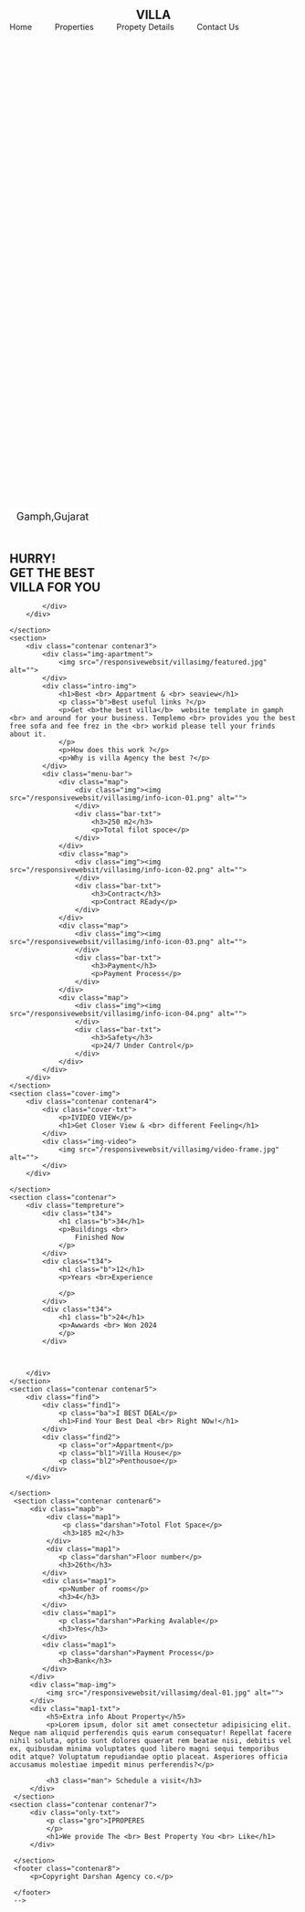 <!DOCTYPE html>
<html lang="en">
<head>
    <meta charset="UTF-8">
    <meta http-equiv="X-UA-Compatible" content="IE=edge">
    <meta name="viewport" content="width=device-width, initial-scale=1.0">
    <title>Darshan founder</title>
    <link rel="stylesheet" href="">
  <style>
    *{
    margin: 0;
    padding: 0;
}

body{
    font-family: sans-serif;

}
.contenar{
    max-width: 1200px;
    margin: auto;
}
.lita{
    display: none;
}

#header{
    display: flex;
    justify-content: space-between;
    padding: 0 29px;
    border-bottom: 1px solid gray;
    height: 60px;
    align-items: center;
    
}
.right-hed{
    list-style: none;
    display: flex;
    gap: 40px;
    
}

.hed .right-hed :hover {
    color: rgb(230, 108, 52);
    transition: 0.10s all;
    
}

/* intro to villas */

.intro_img{
    background-image: url(/responsivewebsit/villasimg/banner-01.jpg);
    height: 100vh;
    background-repeat: no-repeat;
    width: 100vw;


}
.intro-img .b{
    color: rgb(255, 92, 51);
}
.contenar2{
    display: flex;
    height: 100vh;
    align-items: center;
}
.btn{
    font-size: 18px;
    border: 2px solid white;
    display: inline-block;
    padding: 2px 10px;
    

    
}

.intro-txt{
    color: white;
    font-size: 35px;
    
}


/* listt sections che aavdu aa  */

.contenar3{
    display: flex;
    justify-content: space-between;
    gap: 25px;
    padding-top: 100px;
}
.intro-img{
    display: flex;
    flex-direction: column;
    gap: 59px;
}
.intro-img h1{
    font-size: 35px;
}

.menu-bar{
    display: flex;
    flex-direction: column;
    justify-content: space-between;
    padding: 1rem 3rem;
    background-color: white;
    border: 5px groove rgb(156, 146, 146 ,0.2);
    border-radius: 10px;
    
    
}



.map{
    display: flex;
    gap: 1rem;

}


/* video sectionsin this profect */

.cover-img{
    background-image: url(/responsivewebsit/villasimg/video-bg.jpg);
    width: 100%;
    margin-top: 6rem;
    
}
.contenar4{
    display: flex;
    flex-direction: column;
    justify-content: center;
    align-items: center;
    padding-top: 6rem;
    color: white;
}
.cover-txt p {
    color: rgb(255, 92, 51);
}
.cover-txt{
    text-align: center;
    gap: 2rem;
    font-size: 2rem;
}

.img-video{
    position: relative;
    margin-top: -9rem;
    top: 11rem;

}
.img-video img{
    border-radius: 10px;
}



/* tempreture section  */



.tempreture{
    display: flex;
    padding-top: 15rem;
    justify-content: space-around;
}
.t34{
    display: flex;
    gap: 2rem;
    background-color:  rgb(234, 77, 37,0.3) ;
    padding: 1rem 4rem;
    border-radius: 10px;
}

.b{
    color: rgb(255, 92, 51);
    font-size: 2rem;
}


/* find section is started */

.contenar5{
    margin-top: 4rem;

}

.find{
    display: flex;
    justify-content: space-between;
    padding-top: 4rem;

}
.find1{
    display: flex;
    flex-direction: column;
    gap: 1rem;
}
.ba{
    color: rgb(255, 92, 51);
}

.find2{
    display: flex;
    gap: 1rem;
    align-self: flex-end;
}

.find2 .or{
    background-color: rgb(255, 92, 51);
    color: white;
    padding: 0.5rem 2rem;
    border-radius: 5px;
}

.find2 .bl1{
    background-color: black;
    color: white;
    padding: 0.5rem 2rem;
    border-radius: 5px;
}
.find2 .bl2{
    background-color: black;
    color: white;
    padding: 0.5rem 2rem;
    border-radius: 5px;
}


/* map section havethi chalu thai che  */

.contenar6{
    display: flex;
    justify-content: space-between;
    padding-top: 4rem;
    padding-bottom: 4rem;
    
    gap: 2rem;
}
.mapb{
    display: flex;
    flex-direction: column;
    gap: 2rem;
    border: 5px groove rgb(130, 130, 130,0.3);
    padding: 2rem 3rem;
    border-radius: 10px;
    
    

}

.map1{
    display: flex;
    justify-content: space-between;
    gap: 3rem;
    
}

.map1-txt{
    line-height: 2rem;
}

.man{
    background-color: black;
    color: white;
    display: inline-block;
    padding: 0.7rem 2rem;
    border-radius: 45px;
    margin-top: 1rem;
}


/* only text section */

.contenar7{
    display: flex;
    justify-content: center;
    text-align: center;
    padding-top: 4rem;
}

.only-txt{
    display: flex;
    justify-content: center;
    flex-direction: column;
    align-items: center;
    gap: 2rem;
}
.gro{
    color: rgb(255, 92, 51);
}


/* footer sections  */


.contenar8{
    padding: 1rem;
    background-color: black;
    color: white;
    text-align: center;
    margin-top: 5rem;
}


/* media screen sizes abouts */

@media (max-width:550px) {
    html{
        font-size: 42.5%;
    }
    .logo h2,.lita{
        font-size: 3rem;
    }
    .hed .right-hed{
        display: none;
    }
    .lita{
        display: inline-block;
    }

    .intro-txt{
        font-size: 4rem;
    }
    
    .img-apartment img{
        max-width: 100%;
    }

    /* alg secrtion */

    
.contenar3{
    gap: 2px;
    padding-top: 68px;
}
.intro-img{
    
    gap: 3rem;
    
}
.intro-img h1{
    font-size: 2rem;
}
.img img{
    max-width: 100%;
}

.menu-bar{
    display: flex;
    flex-direction: column;
    gap: 3rem;
    padding: 0.5rem 2rem;
    background-color: white;
    
    
}

/* cover section start  */

.img-video img{
    max-width: 70%;
    position: relative;
    top: 8rem;
    left: 50%;
    transform: translate(-50%, -50%);
   
}

/* contenar 6 nivat chea  */

.map-img img{
    max-width: 97%;
}
.contenar6{
    gap: 1rem;
}

.mapb{
    gap: 2rem;
    padding: 1rem 1rem;
    
    
    

}

.map1{
    display: flex;
    justify-content: space-between;
    gap: 1rem;
    
}

.map1-txt{
    line-height: 1rem;
    width: 18rem;
}













    
    


}
  </style>
    <script src="https://kit.fontawesome.com/7a4b62b0a4.js" crossorigin="anonymous"></script>

</head>
<body>
    <header id="header" class="hed">
        <div class="logo">
            <h2>VILLA</h2>
        </div>
        <div class="lita">
            <i class="fas fa-bars"></i>
        </div>
        <div class="right-hed">
            <li>Home</li>
            <li>Properties</li>
            <li>Propety Details</li>
            <li>Contact Us</li>
        </div>
    </header>
     <section class="intro_img">
        <div class="contenar contenar2">
            <div class="intro-txt">
                <p class="btn">Gamph,<span>Gujarat</span></p>
                <h1>HURRY! <br> GET THE BEST <br> VILLA FOR YOU</h1>

            </div>
        </div>

    </section>
    <section>
        <div class="contenar contenar3">
            <div class="img-apartment">
                <img src="/responsivewebsit/villasimg/featured.jpg" alt="">
            </div>
            <div class="intro-img">
                <h1>Best <br> Appartment & <br> seaview</h1>
                <p class="b">Best useful links ?</p>
                <p>Get <b>the best villa</b>  website template in gamph <br> and around for your business. Templemo <br> provides you the best free sofa and fee frez in the <br> workid please tell your frinds about it.
                </p>
                <p>How does this work ?</p>
                <p>Why is villa Agency the best ?</p>
            </div>
            <div class="menu-bar">
                <div class="map">
                    <div class="img"><img src="/responsivewebsit/villasimg/info-icon-01.png" alt="">
                    </div> 
                    <div class="bar-txt">
                        <h3>250 m2</h3>
                        <p>Total filot spoce</p>
                    </div>                   
                </div>
                <div class="map">
                    <div class="img"><img src="/responsivewebsit/villasimg/info-icon-02.png" alt="">
                    </div> 
                    <div class="bar-txt">
                        <h3>Contract</h3>
                        <p>Contract REady</p>
                    </div>                   
                </div>
                <div class="map">
                    <div class="img"><img src="/responsivewebsit/villasimg/info-icon-03.png" alt="">
                    </div> 
                    <div class="bar-txt">
                        <h3>Payment</h3>
                        <p>Payment Process</p>
                    </div>                   
                </div>
                <div class="map">
                    <div class="img"><img src="/responsivewebsit/villasimg/info-icon-04.png" alt="">
                    </div> 
                    <div class="bar-txt">
                        <h3>Safety</h3>
                        <p>24/7 Under Control</p>
                    </div>                   
                </div>
            </div>
        </div>
    </section>
    <section class="cover-img">
        <div class="contenar contenar4">
            <div class="cover-txt">
                <p>IVIDEO VIEW</p>
                <h1>Get Closer View & <br> different Feeling</h1>
            </div>
            <div class="img-video">
                <img src="/responsivewebsit/villasimg/video-frame.jpg" alt="">
            </div>
        </div>

    </section>
    <section class="contenar">
        <div class="tempreture">
            <div class="t34">
                <h1 class="b">34</h1>
                <p>Buildings <br>
                    Finished Now
                </p>
            </div>
            <div class="t34">
                <h1 class="b">12</h1>
                <p>Years <br>Experience
                    
                </p>
            </div>
            <div class="t34">
                <h1 class="b">24</h1>
                <p>Awwards <br> Won 2024
                </p>
            </div>



        </div>
    </section>
    <section class="contenar contenar5">
        <div class="find">
            <div class="find1">
                <p class="ba">I BEST DEAL</p>
                <h1>Find Your Best Deal <br> Right NOw!</h1>
            </div>
            <div class="find2">
                <p class="or">Appartment</p>
                <p class="bl1">Villa House</p>
                <p class="bl2">Penthousoe</p>
            </div>
        </div>

    </section>
     <section class="contenar contenar6">
         <div class="mapb">
             <div class="map1">
                 <p class="darshan">Totol Flot Space</p>
                 <h3>185 m2</h3>
             </div>
             <div class="map1">
                <p class="darshan">Floor number</p>
                <h3>26th</h3>
            </div>
            <div class="map1">
                <p>Number of rooms</p>
                <h3>4</h3>
            </div>
            <div class="map1">
                <p class="darshan">Parking Avalable</p>
                <h3>Yes</h3>
            </div>
            <div class="map1">
                <p class="darshan">Payment Process</p>
                <h3>Bank</h3>
            </div>
         </div>
         <div class="map-img">
             <img src="/responsivewebsit/villasimg/deal-01.jpg" alt="">
         </div>
         <div class="map1-txt">
             <h5>Extra info About Property</h5>
             <p>Lorem ipsum, dolor sit amet consectetur adipisicing elit. Neque nam aliquid perferendis quis earum consequatur! Repellat facere nihil soluta, optio sunt dolores quaerat rem beatae nisi, debitis vel ex, quibusdam minima voluptates quod libero magni sequi temporibus odit atque? Voluptatum repudiandae optio placeat. Asperiores officia accusamus molestiae impedit minus perferendis?</p>

             <h3 class="man"> Schedule a visit</h3>
         </div>
     </section>
    <section class="contenar contenar7">
         <div class="only-txt">
             <p class="gro">IPROPERES
             </p>
             <h1>We provide The <br> Best Property You <br> Like</h1>
         </div>

     </section>
     <footer class="contenar8">
         <p>Copyright Darshan Agency co.</p>

     </footer>
     -->
</body>
</html>
